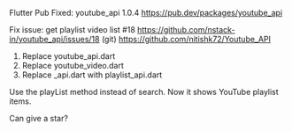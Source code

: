 
Flutter Pub Fixed: youtube_api 1.0.4
https://pub.dev/packages/youtube_api

Fix issue: get playlist video list #18 
https://github.com/nstack-in/youtube_api/issues/18
(git) https://github.com/nitishk72/Youtube_API

1. Replace youtube_api.dart
2. Replace youtube_video.dart
3. Replace _api.dart with playlist_api.dart 

Use the playList method instead of search.
Now it shows YouTube playlist items.

Can give a star?
